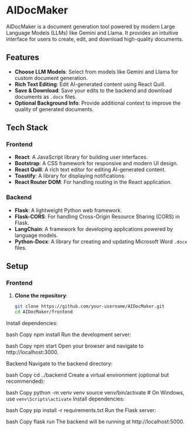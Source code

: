 # AIDocMaker

AIDocMaker is a document generation tool powered by modern Large Language Models (LLMs) like Gemini and Llama. It provides an intuitive interface for users to create, edit, and download high-quality documents.

## Features

- **Choose LLM Models**: Select from models like Gemini and Llama for custom document generation.
- **Rich Text Editing**: Edit AI-generated content using React Quill.
- **Save & Download**: Save your edits to the backend and download documents as `.docx` files.
- **Optional Background Info**: Provide additional context to improve the quality of generated documents.

## Tech Stack

### Frontend
- **React**: A JavaScript library for building user interfaces.
- **Bootstrap**: A CSS framework for responsive and modern UI design.
- **React Quill**: A rich text editor for editing AI-generated content.
- **Toastify**: A library for displaying notifications.
- **React Router DOM**: For handling routing in the React application.

### Backend
- **Flask**: A lightweight Python web framework.
- **Flask-CORS**: For handling Cross-Origin Resource Sharing (CORS) in Flask.
- **LangChain**: A framework for developing applications powered by language models.
- **Python-Docx**: A library for creating and updating Microsoft Word `.docx` files.

## Setup

### Frontend

1. **Clone the repository**:
   ```bash
   git clone https://github.com/your-username/AIDocMaker.git
   cd AIDocMaker/frontend
Install dependencies:

bash
Copy
npm install
Run the development server:

bash
Copy
npm start
Open your browser and navigate to http://localhost:3000.

Backend
Navigate to the backend directory:

bash
Copy
cd ../backend
Create a virtual environment (optional but recommended):

bash
Copy
python -m venv venv
source venv/bin/activate  # On Windows, use `venv\Scripts\activate`
Install dependencies:

bash
Copy
pip install -r requirements.txt
Run the Flask server:

bash
Copy
flask run
The backend will be running at http://localhost:5000.
